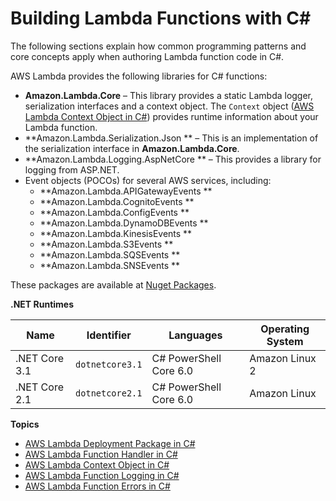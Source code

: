 # Building Lambda Functions with C\#<a name="lambda-csharp"></a>

The following sections explain how common programming patterns and core concepts apply when authoring Lambda function code in C\#\.

AWS Lambda provides the following libraries for C\# functions:
+ **Amazon\.Lambda\.Core** – This library provides a static Lambda logger, serialization interfaces and a context object\. The `Context` object \([AWS Lambda Context Object in C\#](csharp-context.md)\) provides runtime information about your Lambda function\.
+ **Amazon\.Lambda\.Serialization\.Json ** – This is an implementation of the serialization interface in **Amazon\.Lambda\.Core**\. 
+ **Amazon\.Lambda\.Logging\.AspNetCore ** – This provides a library for logging from ASP\.NET\. 
+ Event objects \(POCOs\) for several AWS services, including: 
  + **Amazon\.Lambda\.APIGatewayEvents **
  + **Amazon\.Lambda\.CognitoEvents **
  + **Amazon\.Lambda\.ConfigEvents **
  + **Amazon\.Lambda\.DynamoDBEvents **
  + **Amazon\.Lambda\.KinesisEvents **
  + **Amazon\.Lambda\.S3Events **
  + **Amazon\.Lambda\.SQSEvents **
  + **Amazon\.Lambda\.SNSEvents **

These packages are available at [Nuget Packages](https://www.nuget.org/packages/)\.


**\.NET Runtimes**  

| Name | Identifier | Languages | Operating System | 
| --- | --- | --- | --- | 
|  \.NET Core 3\.1  |  `dotnetcore3.1`  |  C\# PowerShell Core 6\.0  |  Amazon Linux 2  | 
|  \.NET Core 2\.1  |  `dotnetcore2.1`  |  C\# PowerShell Core 6\.0  |  Amazon Linux  | 

**Topics**
+ [AWS Lambda Deployment Package in C\#](csharp-package.md)
+ [AWS Lambda Function Handler in C\#](csharp-handler.md)
+ [AWS Lambda Context Object in C\#](csharp-context.md)
+ [AWS Lambda Function Logging in C\#](csharp-logging.md)
+ [AWS Lambda Function Errors in C\#](csharp-exceptions.md)